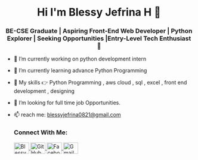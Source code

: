 <h1 align="center">  Hi I'm Blessy Jefrina H 👋 </h1>
<h3 align="center"> BE-CSE Graduate | Aspiring Front-End Web Developer | Python Explorer | Seeking Opportunities |Entry-Level Tech Enthusiast 🚀 </h3>


- 🔭 I’m currently working on python development intern

- 🌱 I’m currently learning advance Python Programming 

- 👯 My skills 👉 Python Programming , aws cloud , sql , excel ,  front end development , designing 

- 🤔 I’m looking for full time job Opportunities.

- 📫 reach me: blessyjefrina0821@gmail.com 

  <h3 align="left"> Connect With Me:</h3>
  <p align="left">
  <a href="https://www.linkedin.com/in/blessyjefrina/" target="blank"><img align="center" src="https://raw.githubusercontent.com/rahuldkjain/github-profile-readme-generator/master/src/images/icons/Social/linked-in-alt.svg" alt="Blessy Jefrina H" height="30" width="40" /> </a>
  <a href="https://github.com/blessy721">
  <img src="https://github.com/favicon.ico" alt="GitHub" width="40" height="30" align="center"> </a>
  <a href="https://www.facebook.com/Jefrina">
  <img src="https://image-url-to-facebook-icon.png" alt="Facebook" width="40" height="30" align="center"> </a>
  <a href="mailto:your-emaiblessyjefrina0821@gmail.com">
  <img src="https://image-url-to-gmail-icon.png" alt="Gmail" width="40" height="30" align="center"> </a>
</p>
 



